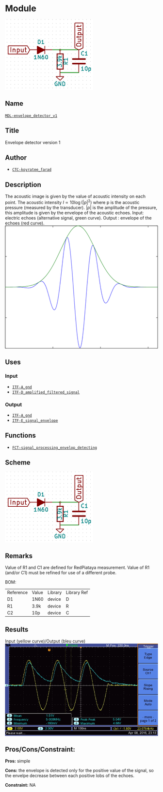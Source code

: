 # Module
![](viewme.png)

## Name
[`MDL-envelope_detector_v1`]()

## Title
Envelope detector version 1

## Author
* [`CTC-koyratee_farad`]()

## Description
The acoustic image is given by the value of acoustic intensity on each point. The acoustic intensity $I \propto 10 \log \left( \left| p \right|^2\right)$ where p is the acoustic pressure (measured by the transducer). $\left| p \right|$ is the amplitude of the pressure, this amplitude is given by the envelope of the acoustic echoes.
Input: electric echoes (alternative signal, green curve).
Output : envelope of the echoes (red curve).
![](./images/pulseb.png)

## Uses
### Input
* [`ITF-A_gnd`]()
* [`ITF-D_amplified_filtered_signal`]()

### Output
* [`ITF-A_gnd`]()
* [`ITF-E_signal_envelope`]()

## Functions
* [`FCT-signal_processing_envelop_detecting`]()

## Scheme
![](images/scheme.png)

## Remarks
Value of R1 and C1 are defined for RedPiataya measurement.
Value of R1 (and/or C1) must be refined for use of a different probe.

BOM:

<table>
  <tr>
    <td>Reference</td>
    <td>Value</td>
    <td>Library</td>
    <td>Library Ref</td>
  </tr>
  <tr>
    <td>D1</td>
    <td>1N60</td>
    <td>device</td>
    <td>D</td>
  </tr>
  <tr>
    <td>R1</td>
    <td>3.9k</td>
    <td>device</td>
    <td>R</td>
  </tr>
  <tr>
    <td>C2</td>
    <td>10p</td>
    <td>device</td>
    <td>C</td>
  </tr>
 
</table>

## Results
Input (yellow curve)/Output (bleu curve)
![](./images/result.jpg)

## Pros/Cons/Constraint:

**Pros:** simple

**Cons:** the envelope is detected only for the positive value of the signal, so the envelpe decrease between each positive lobs of the echoes.

**Constraint:** NA
